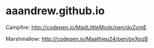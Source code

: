 # aaandrew.github.io

Campfire:
http://codepen.io/MadLittleMods/pen/doZomE

Marshmallow:
http://codepen.io/Maathieu24/pen/pvXpzB